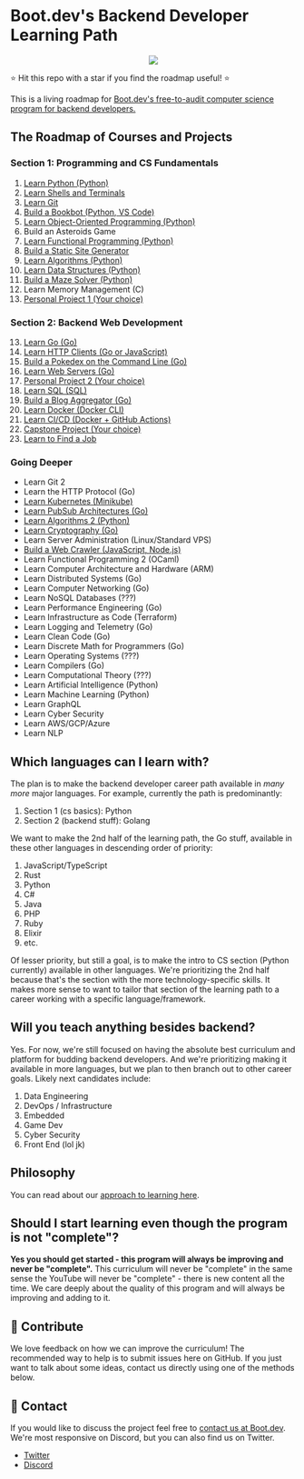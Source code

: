 # Boot.dev's Backend Developer Learning Path

<p align="center">
  <img src="https://github.com/bootdotdev/bootdev/assets/4583705/7a1184f1-bb43-45fa-a363-f18f8309056f" />
</p>

⭐ Hit this repo with a star if you find the roadmap useful! ⭐

This is a living roadmap for [Boot.dev's free-to-audit computer science program for backend developers.](https://boot.dev)

## The Roadmap of Courses and Projects

### Section 1: Programming and CS Fundamentals

1. [Learn Python (Python)](https://boot.dev/learn/learn-python)
2. [Learn Shells and Terminals](https://www.boot.dev/learn/learn-shells-and-terminals)
3. [Learn Git](https://www.boot.dev/learn/learn-git)
4. [Build a Bookbot (Python, VS Code)](https://boot.dev/learn/build-bookbot)
5. [Learn Object-Oriented Programming (Python)](https://boot.dev/learn/learn-object-oriented-programming)
6. Build an Asteroids Game
7. [Learn Functional Programming (Python)](https://boot.dev/learn/learn-functional-programming)
8. [Build a Static Site Generator](https://www.boot.dev/learn/build-static-site-generator)
9. [Learn Algorithms (Python)](https://boot.dev/learn/learn-algorithms)
10. [Learn Data Structures (Python)](https://boot.dev/learn/learn-data-structures)
11. [Build a Maze Solver (Python)](https://boot.dev/learn/build-maze-solver-python)
12. Learn Memory Management (C)
13. [Personal Project 1 (Your choice)](https://boot.dev/learn/build-personal-project-1)

### Section 2: Backend Web Development

13. [Learn Go (Go)](https://boot.dev/learn/learn-golang)
14. [Learn HTTP Clients (Go or JavaScript)](https://boot.dev/learn/learn-http)
15. [Build a Pokedex on the Command Line (Go)](https://boot.dev/learn/build-pokedex-cli)
16. [Learn Web Servers (Go)](https://boot.dev/learn/learn-web-servers)
17. [Personal Project 2 (Your choice)](https://boot.dev/learn/build-personal-project-2)
18. [Learn SQL (SQL)](https://boot.dev/learn/learn-sql)
19. [Build a Blog Aggregator (Go)](https://boot.dev/learn/build-blog-aggregator)
20. [Learn Docker (Docker CLI)](https://boot.dev/learn/learn-docker)
21. [Learn CI/CD (Docker + GitHub Actions)](https://boot.dev/learn/learn-ci-cd)
22. [Capstone Project (Your choice)](https://boot.dev/learn/build-capstone-project)
23. [Learn to Find a Job](https://www.boot.dev/learn/learn-job-search)

### Going Deeper

* Learn Git 2
* Learn the HTTP Protocol (Go)
* [Learn Kubernetes (Minikube)](https://www.boot.dev/learn/learn-kubernetes)
* [Learn PubSub Architectures (Go)](https://www.boot.dev/learn/learn-pub-sub)
* [Learn Algorithms 2 (Python)](https://boot.dev/learn/learn-advanced-algorithms)
* [Learn Cryptography (Go)](https://boot.dev/learn/learn-cryptography)
* Learn Server Administration (Linux/Standard VPS)
* [Build a Web Crawler (JavaScript, Node.js)](https://boot.dev/learn/build-web-crawler-javascript)
* Learn Functional Programming 2 (OCaml)
* Learn Computer Architecture and Hardware (ARM)
* Learn Distributed Systems (Go)
* Learn Computer Networking (Go)
* Learn NoSQL Databases (???)
* Learn Performance Engineering (Go)
* Learn Infrastructure as Code (Terraform)
* Learn Logging and Telemetry (Go)
* Learn Clean Code (Go)
* Learn Discrete Math for Programmers (Go)
* Learn Operating Systems (???)
* Learn Compilers (Go)
* Learn Computational Theory (???)
* Learn Artificial Intelligence (Python)
* Learn Machine Learning (Python)
* Learn GraphQL
* Learn Cyber Security
* Learn AWS/GCP/Azure
* Learn NLP

## Which languages can I learn with?

The plan is to make the backend developer career path available in *many more* major languages. For example, currently the path is predominantly:

1. Section 1 (cs basics): Python
2. Section 2 (backend stuff): Golang

We want to make the 2nd half of the learning path, the Go stuff, available in these other languages in descending order of priority:

1. JavaScript/TypeScript
2. Rust
3. Python
4. C#
5. Java
6. PHP
7. Ruby
8. Elixir
9. etc.

Of lesser priority, but still a goal, is to make the intro to CS section (Python currently) available in other languages. We're prioritizing the 2nd half because that's the section with the more technology-specific skills. It makes more sense to want to tailor that section of the learning path to a career working with a specific language/framework.

## Will you teach anything besides backend?

Yes. For now, we're still focused on having the absolute best curriculum and platform for budding backend developers. And we're prioritizing making it available in more languages, but we plan to then branch out to other career goals. Likely next candidates include:

1. Data Engineering
2. DevOps / Infrastructure
3. Embedded
4. Game Dev
5. Cyber Security
6. Front End (lol jk)

## Philosophy

You can read about our [approach to learning here](https://blog.boot.dev/about/).

## Should I start learning even though the program is not "complete"?

**Yes you should get started - this program will always be improving and never be "complete".** This curriculum will never be "complete" in the same sense the YouTube will never be "complete" - there is new content all the time. We care deeply about the quality of this program and will always be improving and adding to it.

## 👏 Contribute

We love feedback on how we can improve the curriculum! The recommended way to help is to submit issues here on GitHub. If you just want to talk about some ideas, contact us directly using one of the methods below.

## 💬 Contact

If you would like to discuss the project feel free to [contact us at Boot.dev](https://blog.boot.dev/contact/). We're most responsive on Discord, but you can also find us on Twitter.

* [Twitter](https://twitter.com/bootdotdev)
* [Discord](https://boot.dev/community)
